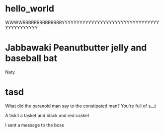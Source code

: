 # hello_world




WWWWRRRRRRRRRRRRRRYYYYYYYYYYYYYYYYYYYYYYYYYYYYYYYYYYYYYYYYYYYY


Jabbawaki 
Peanutbutter jelly and baseball bat
======= 
Naty    




tasd
=======
What did the paranoid man say to the constipated man? 
You're full of s__t 


A tiskit a tasket and black and red casket

I sent a message to the boss
